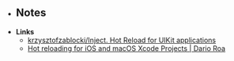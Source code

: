 - **Notes**
	- 
- **Links**
	- [krzysztofzablocki/Inject. Hot Reload for UIKit applications](https://github.com/krzysztofzablocki/Inject)
	- [Hot reloading for iOS and macOS Xcode Projects | Dario Roa](https://darioroa.com/posts/hot-reloading-xcode-projects/)